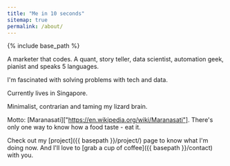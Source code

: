 ```yaml
---
title: "Me in 10 seconds"
sitemap: true
permalink: /about/
---
```

{% include base_path %}

A marketer that codes. A quant, story teller, data scientist, automation geek, pianist and speaks 5 languages. 

I'm fascinated with solving problems with tech and data. 

Currently lives in Singapore.

Minimalist, contrarian and taming my lizard brain. 

Motto: [Maranasati]["https://en.wikipedia.org/wiki/Maranasati"]. There's only one way to know how a food taste - eat it. 

Check out my [project]({{ basepath }}/project/) page to know what I'm doing now. And I'll love to [grab a cup of coffee]({{ basepath }}/contact) with you.
